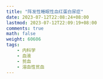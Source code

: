```yaml
---
title: "阵发性睡眠性血红蛋白尿症"
date: 2023-07-12T22:08:24+08:00
lastmod: 2023-07-12T22:09:19+08:00
comments: true
math: false
weight: 60606
tags:
    - 内科学
    - 血液
    - 贫血
    - 溶血性贫血
---
```



